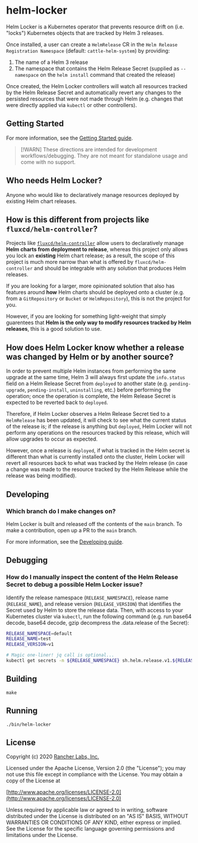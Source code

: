 helm-locker
========

Helm Locker is a Kubernetes operator that prevents resource drift on (i.e. "locks") Kubernetes objects that are tracked by Helm 3 releases.

Once installed, a user can create a `HelmRelease` CR in the `Helm Release Registration Namespace` (default: `cattle-helm-system`) by providing:
1. The name of a Helm 3 release
2. The namespace that contains the Helm Release Secret (supplied as `--namespace` on the `helm install` command that created the release)

Once created, the Helm Locker controllers will watch all resources tracked by the Helm Release Secret and automatically revert any changes to the persisted resources that were not made through Helm (e.g. changes that were directly applied via `kubectl` or other controllers).

## Getting Started

For more information, see the [Getting Started guide](../../docs/helm-locker/gettingstarted.md).

> [!WARN]
> These directions are intended for development workflows/debugging.
> They are not meant for standalone usage and come with no support.

## Who needs Helm Locker?

Anyone who would like to declaratively manage resources deployed by existing Helm chart releases.

## How is this different from projects like `fluxcd/helm-controller`?

Projects like [`fluxcd/helm-controller`](https://github.com/fluxcd/helm-controller) allow users to declaratively manage **Helm charts from deployment to release**, whereas this project only allows you lock an **existing** Helm chart release; as a result, the scope of this project is much more narrow than what is offered by `fluxcd/helm-controller` and should be integrable with any solution that produces Helm releases.

If you are looking for a larger, more opinionated solution that also has features around **how** Helm charts should be deployed onto a cluster (e.g. from a `GitRepository` or `Bucket` or `HelmRepository`), this is not the project for you.

However, if you are looking for something light-weight that simply guarentees that **Helm is the only way to modify resources tracked by Helm releases**, this is a good solution to use.

## How does Helm Locker know whether a release was changed by Helm or by another source?

In order to prevent multiple Helm instances from performing the same upgrade at the same time, Helm 3 will always first update the `info.status` field on a Helm Release Secret from `deployed` to another state (e.g. `pending-upgrade`, `pending-install`, `uninstalling`, etc.) before performing the operation; once the operation is complete, the Helm Release Secret is expected to be reverted back to `deployed`.

Therefore, if Helm Locker observes a Helm Release Secret tied to a `HelmRelease` has been updated, it will check to see what the current status of the release is; if the release is anything but `deployed`, Helm Locker will not perform any operations on the resources tracked by this release, which will allow upgrades to occur as expected. 

However, once a release is `deployed`, if what is tracked in the Helm secret is different than what is currently installed onto the cluster, Helm Locker will revert all resources back to what was tracked by the Helm release (in case a change was made to the resource tracked by the Helm Release while the release was being modified).

## Developing

### Which branch do I make changes on?

Helm Locker is built and released off the contents of the `main` branch. To make a contribution, open up a PR to the `main` branch.

For more information, see the [Developing guide](docs/developing.md).

## Debugging

### How do I manually inspect the content of the Helm Release Secret to debug a possible Helm Locker issue?

Identify the release namespace (`RELEASE_NAMESPACE`), release name (`RELEASE_NAME`), and release version (`RELEASE_VERSION`) that identifies the Secret used by Helm to store the release data. Then, with access to your Kubernetes cluster via `kubectl`, run the following command (e.g. run base64 decode, base64 decode, gzip decompress the .data.release of the Secret):

```bash
RELEASE_NAMESPACE=default
RELEASE_NAME=test
RELEASE_VERSION=v1

# Magic one-liner! jq call is optional...
kubectl get secrets -n ${RELEASE_NAMESPACE} sh.helm.release.v1.${RELEASE_NAME}.${RELEASE_VERSION} -o=jsonpath='{ .data.release }' | base64 -d | base64 -d | gunzip -c | jq -r '.'
```

## Building

`make`


## Running

`./bin/helm-locker`

## License
Copyright (c) 2020 [Rancher Labs, Inc.](http://rancher.com)

Licensed under the Apache License, Version 2.0 (the "License");
you may not use this file except in compliance with the License.
You may obtain a copy of the License at

[http://www.apache.org/licenses/LICENSE-2.0](http://www.apache.org/licenses/LICENSE-2.0)

Unless required by applicable law or agreed to in writing, software
distributed under the License is distributed on an "AS IS" BASIS,
WITHOUT WARRANTIES OR CONDITIONS OF ANY KIND, either express or implied.
See the License for the specific language governing permissions and
limitations under the License.

